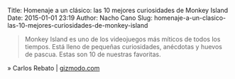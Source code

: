Title: Homenaje a un clásico: las 10 mejores curiosidades de Monkey Island
Date: 2015-01-01 23:19
Author: Nacho Cano
Slug: homenaje-a-un-clasico-las-10-mejores-curiosidades-de-monkey-island

> Monkey Island es uno de los videojuegos más míticos de todos los
> tiempos. Está lleno de pequeñas curiosidades, anécdotas y huevos de
> pascua. Estas son 10 de nuestras favoritas.

» Carlos Rebato | [gizmodo.com][]

  [gizmodo.com]: http://es.gizmodo.com/homenaje-a-un-clasico-las-10-mejores-curiosidades-de-m-1674905686
    "Homenaje a un clásico: las 10 mejores curiosidades de Monkey Island"
